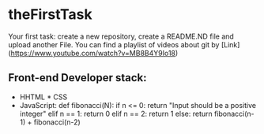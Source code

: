 # theFirstTask
Your first task: create a new repository, create a README.ND file and upload another File.
You can find a playlist of videos about git by [Link] (https://www.youtube.com/watch?v=MB8B4Y9Io18)
## Front-end Developer stack:
* HHTML
﻿﻿* CSS
* JavaScript:
def fibonacci(N):
    if n <= 0:
        return "Input should be a positive integer"
    elif n == 1:
        return 0
    elif n == 2:
        return 1
    else:
        return fibonacci(n-1) + fibonacci(n-2)
